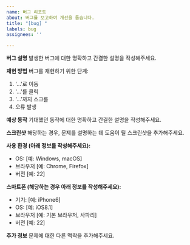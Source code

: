 ```yaml
---
name: 버그 리포트
about: 버그를 보고하여 개선을 돕습니다.
title: "[bug] "
labels: bug
assignees: ''

---
```


**버그 설명**
발생한 버그에 대한 명확하고 간결한 설명을 작성해주세요.

**재현 방법**
버그를 재현하기 위한 단계:
1. '...'로 이동
2. '...'를 클릭
3. '...'까지 스크롤
4. 오류 발생

**예상 동작**
기대했던 동작에 대한 명확하고 간결한 설명을 작성해주세요.

**스크린샷**
해당하는 경우, 문제를 설명하는 데 도움이 될 스크린샷을 추가해주세요.

**사용 환경 (아래 정보를 작성해주세요):**
 - OS: [예: Windows, macOS]
 - 브라우저 [예: Chrome, Firefox]
 - 버전 [예: 22]

**스마트폰 (해당하는 경우 아래 정보를 작성해주세요):**
 - 기기: [예: iPhone6]
 - OS: [예: iOS8.1]
 - 브라우저 [예: 기본 브라우저, 사파리]
 - 버전 [예: 22]

**추가 정보**
문제에 대한 다른 맥락을 추가해주세요.
